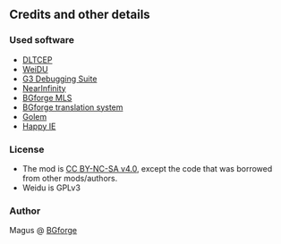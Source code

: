 ## Credits and other details

### Used software

- [DLTCEP](http://sourceforge.net/projects/gemrb/files/Utilities/)
- [WeiDU](http://www.weidu.org/~thebigg/README-WeiDU.html)
- [G3 Debugging Suite](http://www.gibberlings3.net/debug/)
- [NearInfinity](https://github.com/Argent77/NearInfinity)
- [BGforge MLS](https://bgforge.net/mls/)
- [BGforge translation system](https://tra.bgforge.net)
- [Golem](https://bgforge.net/golem/)
- [Happy IE](https://bgforge.net/happy-ie/)

### License
- The mod is [CC BY-NC-SA v4.0](https://creativecommons.org/licenses/by-nc-sa/4.0/), except the code that was borrowed from other mods/authors.
- Weidu is GPLv3

### Author
Magus @ [BGforge](https://forums.bgforge.net)
